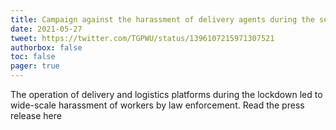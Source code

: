 ```yaml
---
title: Campaign against the harassment of delivery agents during the second-wave lockdown in Hyderabad
date: 2021-05-27
tweet: https://twitter.com/TGPWU/status/1396107215971307521
authorbox: false
toc: false
pager: true
---
```

The operation of delivery and logistics platforms during the lockdown led to wide-scale harassment of workers by law enforcement. Read the press release here
